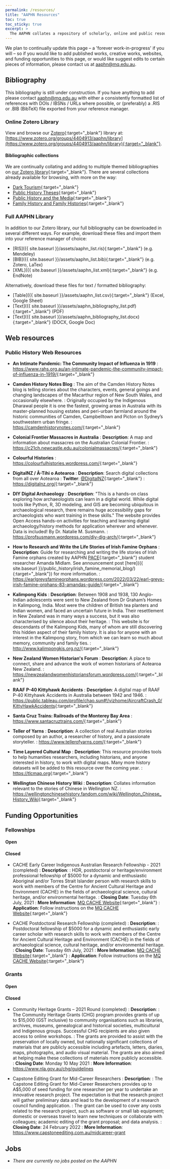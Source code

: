 ```yaml
---
permalink: /resources/
title: "AAPHN Resources"
toc: true
toc_sticky: true
excerpt: >
  The AAPHN collates a repository of scholarly, online and public resources concerning public history in Australasia. This includes information concerning scholarship and grant opportunities as well as practitioners websites.
---
```

We plan to continually update this page &ndash; a 'forever work-in-progress' if you will &ndash; so if you would like to add published works, creative works, websites, and funding opportunities to this page, or would like suggest edits to certain pieces of information, please contact us at <aaphn@mq.edu.au>.

## Bibliography

This bibliography is still under construction. If you have anything to add please contact <aaphn@mq.edu.au> with either a consistently formatted list of references with DOIs / IBSNs / URLs where possible, or (preferably) a .RIS or .BIB (BibTeX) file exported from your reference manager.

### Online Zotero Library
View and browse our [Zotero](https://www.zotero.org/){:target="_blank"} library at: [https://www.zotero.org/groups/4404913/aaphn/library](https://www.zotero.org/groups/4404913/aaphn/library){:target="_blank"}.

#### Bibliographic collections
We are continually collating and adding to multiple themed bibliographies on [our Zotero library](https://www.zotero.org/groups/4404913/aaphn/library){:target="_blank"}. There are several collections already available for browsing, with more on the way:
* [Dark Tourism](https://www.zotero.org/groups/4404913/aaphn/collections/MQ5G8ERC){:target="_blank"}
* [Public History Theses](https://www.zotero.org/groups/4404913/aaphn/collections/7JA4UZLL){:target="_blank"}
* [Public History and the Media](https://www.zotero.org/groups/4404913/aaphn/collections/EC7QBYPJ){:target="_blank"}
* [Family History and Family Histories](https://www.zotero.org/groups/4404913/aaphn/collections/YFNACA4L){:target="_blank"}

### Full AAPHN Library
In addition to our Zotero library, our full bibliography can be downloaded in several different ways. For example, download these files and import them into your reference manager of choice:
* [RIS]({{ site.baseurl }}/assets/aaphn_list.ris){:target="_blank"} (e.g. Mendeley)
* [BIB]({{ site.baseurl }}/assets/aaphn_list.bib){:target="_blank"} (e.g. Zotero, LaTex)
* [XML]({{ site.baseurl }}/assets/aaphn_list.xml){:target="_blank"} (e.g. EndNote)

Alternatively, download these files for text / formatted bibliography:
* [Table]({{ site.baseurl }}/assets/aaphn_list.csv){:target="_blank"} (Excel, Google Sheet)
* [Text]({{ site.baseurl }}/assets/aaphn_bibliography_list.pdf){:target="_blank"} (PDF)
* [Text]({{ site.baseurl }}/assets/aaphn_bibliography_list.docx){:target="_blank"} (DOCX, Google Doc)

## Web resources

### Public History Web Resources
* **An Intimate Pandemic: The Community Impact of Influenza in 1919**
: <https://www.rahs.org.au/an-intimate-pandemic-the-community-impact-of-influenza-in-1919/>{:target="_blank"}

* **Camden History Notes Blog**
: The aim of the Camden History Notes blog is telling stories about the characters, events, general goings and changing landscapes of the Macarthur region of New South Wales, and occasionally elsewhere.
: Originally occupied by the Indigenous Dharawal people it is one the fastest, growing areas in Australia with its master-planned housing estates and peri-urban farmland around the historic communities of Camden, Campbelltown and Picton on Sydney’s southwestern urban fringe.
: <https://camdenhistorynotes.com/>{:target="_blank"}

* **Colonial Frontier Massacres in Australia**
: **Description**: A map and information about massacres on the Australian Colonial Frontier.
: <https://c21ch.newcastle.edu.au/colonialmassacres/>{:target="_blank"}

* **Colourful Histories**
: <https://colourfulhistories.wordpress.com/>{:target="_blank"}

* **DigitalNZ / Ā-Tihi o Aotearoa**
: **Description**: Search digital collections from all over Aotearoa
: **Twitter**: [@DigitalNZ](https://twitter.com/DigitalNZ){:target="_blank"}
: <https://digitalnz.org/>{:target="_blank"}

* **DIY Digital Archaeology**
: **Description**: "This is a hands-on class exploring how archaeologists can learn in a digital world. While digital tools like Python, R, 3D modeling, and GIS are becoming ubiquitous in archaeological research, there remains huge accessibility gaps for archaeologists who want training in these skills." The website provides Open Access hands-on activities for teaching and learning digital archaeology/history methods for application wherever and whenever. Data is included! By Dr. Natalie M. Susmann.
: <https://profsusmann.wordpress.com/diy-dig-arch/>{:target="_blank"}

* **How to Research and Write the Life Stories of Irish Famine Orphans**
: **Description**: Guide for researching and writing the life stories of Irish Famine orphans created by AAPHN [PACE](https://students.mq.edu.au/study/course/pace){:target="_blank"} student researcher Amanda Midlam. See announcement post [here]({{ site.baseurl }}/public_history/irish_famine_memorial_blog/){:target="_blank"}) for more information.
: <https://earlgreysfamineorphans.wordpress.com/2022/03/22/earl-greys-irish-famine-orphans-83-amandas-guide/>{:target="_blank"}

* **Kalimpong Kids**
: **Description**: Between 1908 and 1938, 130 Anglo-Indian adolescents were sent to New Zealand from Dr Graham’s Homes in Kalimpong, India. Most were the children of British tea planters and Indian women, and faced an uncertain future in India. Their resettlement in New Zealand was in many ways a success, but it was also characterised by silence about their heritage.
: This website is for descendants of the Kalimpong Kids, many of whom are still discovering this hidden aspect of their family history. It is also for anyone with an interest in the Kalimpong story, from which we can learn so much about memory, community and family ties.
: <http://www.kalimpongkis.org.nz/>{:target="_blank"}

* **New Zealand Women Historian's Forum**
: **Description**: A place to connect, share and advance the work of women historians of Aotearoa New Zealand.
: <https://newzealandwomenhistoriansforum.wordpress.com/>{:target="_blank"}

* **RAAF P-40 Kittyhawk Accidents**
: **Description**: A digital map of RAAF P-40 Kittyhawk Accidents in Australia between 1942 and 1946.
: <https://public.tableau.com/profile/chao.sun#!/vizhome/AircraftCrash_0/KittyHawkAccidents>{:target="_blank"}

* **Santa Cruz Trains: Railroads of the Monterey Bay Area**
: <https://www.santacruztrains.com/>{:target="_blank"}

* **Teller of Yarns**
: **Description**: A collection of real Australian stories composed by an author, a researcher of history, and a passionate storyteller.
: <https://www.tellerofyarns.com/>{:target="_blank"}

* **Time Layered Cultural Map**
: **Description**: This resource provides tools to help humanities researchers, including historians, and anyone interested in history, to work with digital maps. Many more history datasets will be added to this resource over the coming year.
: <https://tlcmap.org>{:target="_blank"}

* **Wellington Chinese History Wiki**
: **Description**: Collates information relevant to the stories of Chinese in Wellington NZ.
: <https://wellingtonchinesehistory.fandom.com/wiki/Wellington_Chinese_History_Wiki>{:target="_blank"}

## Funding Opportunities

### Fellowships
#### Open

#### Closed
* CACHE Early Career Indigenous Australian Research Fellowship - 2021 (completed)
: **Description**:
: HDR, postdoctoral or heritage/environment professional fellowship of $5000 for a dynamic and enthusiastic Aboriginal and/or Torres Strait Islander person with research skills to work with members of the Centre for Ancient Cultural Heritage and Environment (CACHE) in the fields of archaeological science, cultural heritage, and/or environmental heritage.
: **Closing Date**: Tuesday 6th July, 2021
: **More Information**: [MQ CACHE Website](https://www.mq.edu.au/research/research-centres-groups-and-facilities/resilient-societies/centres/cache/funding-opportunities){:target="_blank"}
: **Application**: Follow instructions on the [MQ CACHE Website](https://www.mq.edu.au/research/research-centres-groups-and-facilities/resilient-societies/centres/cache/funding-opportunities){:target="_blank"}

* CACHE Postdoctoral Research Fellowship (completed)
: **Description**:
: Postdoctoral fellowship of $5000 for a dynamic and enthusiastic early career scholar with research skills to work with members of the Centre for Ancient Cultural Heritage and Environment (CACHE) in the fields of archaeological science, cultural heritage, and/or environmental heritage.
: **Closing Date**: Tuesday 6th July, 2021
: **More Information**: [MQ CACHE Website](https://www.mq.edu.au/research/research-centres-groups-and-facilities/resilient-societies/centres/cache/funding-opportunities){:target="_blank"}
: **Application**: Follow instructions on the [MQ CACHE Website](https://www.mq.edu.au/research/research-centres-groups-and-facilities/resilient-societies/centres/cache/funding-opportunities){:target="_blank"}

### Grants
#### Open
#### Closed
* Community Heritage Grants – 2021 Round (completed)
: **Description**:
: The Community Heritage Grants (CHG) program provides grants of up to $15,000 (GST inclusive) to community organisations such as libraries, archives, museums, genealogical and historical societies, multicultural and Indigenous groups. Successful CHG recipients are also given access to online workshops.
: The grants are provided to assist with the preservation of locally owned, but nationally significant collections of materials that are publicly accessible including artefacts, letters, diaries, maps, photographs, and audio visual material. The grants are also aimed at helping make these collections of materials more publicly accessible.
: **Closing Date**: Monday 10 May 2021
: **More Information**: <https://www.nla.gov.au/chg/guidelines>

* Capstone Editing Grant for Mid-Career Researchers
: **Description**:
: The Capstone Editing Grant for Mid-Career Researchers provides up to A$5,000 of seed funding for one researcher per year to undertake an innovative research project. The expectation is that the research project will gather preliminary data and lead to the development of a research council funding application.
: The grant can be used to cover any costs related to the research project, such as software or small lab equipment; domestic or overseas travel to learn new techniques or collaborate with colleagues; academic editing of the grant proposal; and data analysis.
: **Closing Date**: 24 February 2022
: **More Information**: <https://www.capstoneediting.com.au/midcareer-grant>

## Jobs

* _There are currently no jobs posted on the AAPHN_

